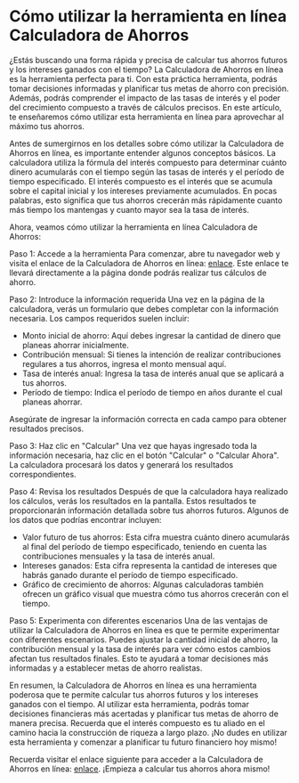 Cómo utilizar la herramienta en línea Calculadora de Ahorros
============================================================

¿Estás buscando una forma rápida y precisa de calcular tus ahorros futuros y los intereses ganados con el tiempo? La Calculadora de Ahorros en línea es la herramienta perfecta para ti. Con esta práctica herramienta, podrás tomar decisiones informadas y planificar tus metas de ahorro con precisión. Además, podrás comprender el impacto de las tasas de interés y el poder del crecimiento compuesto a través de cálculos precisos. En este artículo, te enseñaremos cómo utilizar esta herramienta en línea para aprovechar al máximo tus ahorros.

Antes de sumergirnos en los detalles sobre cómo utilizar la Calculadora de Ahorros en línea, es importante entender algunos conceptos básicos. La calculadora utiliza la fórmula del interés compuesto para determinar cuánto dinero acumularás con el tiempo según las tasas de interés y el período de tiempo especificado. El interés compuesto es el interés que se acumula sobre el capital inicial y los intereses previamente acumulados. En pocas palabras, esto significa que tus ahorros crecerán más rápidamente cuanto más tiempo los mantengas y cuanto mayor sea la tasa de interés.

Ahora, veamos cómo utilizar la herramienta en línea Calculadora de Ahorros:

Paso 1: Accede a la herramienta Para comenzar, abre tu navegador web y visita el enlace de la Calculadora de Ahorros en línea: [enlace](https://www.onlinecalculatorsfree.com/es/financial/savings-calculator.html). Este enlace te llevará directamente a la página donde podrás realizar tus cálculos de ahorro.

Paso 2: Introduce la información requerida Una vez en la página de la calculadora, verás un formulario que debes completar con la información necesaria. Los campos requeridos suelen incluir:

- Monto inicial de ahorro: Aquí debes ingresar la cantidad de dinero que planeas ahorrar inicialmente.
- Contribución mensual: Si tienes la intención de realizar contribuciones regulares a tus ahorros, ingresa el monto mensual aquí.
- Tasa de interés anual: Ingresa la tasa de interés anual que se aplicará a tus ahorros.
- Período de tiempo: Indica el período de tiempo en años durante el cual planeas ahorrar.

Asegúrate de ingresar la información correcta en cada campo para obtener resultados precisos.

Paso 3: Haz clic en "Calcular" Una vez que hayas ingresado toda la información necesaria, haz clic en el botón "Calcular" o "Calcular Ahora". La calculadora procesará los datos y generará los resultados correspondientes.

Paso 4: Revisa los resultados Después de que la calculadora haya realizado los cálculos, verás los resultados en la pantalla. Estos resultados te proporcionarán información detallada sobre tus ahorros futuros. Algunos de los datos que podrías encontrar incluyen:

- Valor futuro de tus ahorros: Esta cifra muestra cuánto dinero acumularás al final del período de tiempo especificado, teniendo en cuenta las contribuciones mensuales y la tasa de interés anual.
- Intereses ganados: Esta cifra representa la cantidad de intereses que habrás ganado durante el período de tiempo especificado.
- Gráfico de crecimiento de ahorros: Algunas calculadoras también ofrecen un gráfico visual que muestra cómo tus ahorros crecerán con el tiempo.

Paso 5: Experimenta con diferentes escenarios Una de las ventajas de utilizar la Calculadora de Ahorros en línea es que te permite experimentar con diferentes escenarios. Puedes ajustar la cantidad inicial de ahorro, la contribución mensual y la tasa de interés para ver cómo estos cambios afectan tus resultados finales. Esto te ayudará a tomar decisiones más informadas y a establecer metas de ahorro realistas.

En resumen, la Calculadora de Ahorros en línea es una herramienta poderosa que te permite calcular tus ahorros futuros y los intereses ganados con el tiempo. Al utilizar esta herramienta, podrás tomar decisiones financieras más acertadas y planificar tus metas de ahorro de manera precisa. Recuerda que el interés compuesto es tu aliado en el camino hacia la construcción de riqueza a largo plazo. ¡No dudes en utilizar esta herramienta y comenzar a planificar tu futuro financiero hoy mismo!

Recuerda visitar el enlace siguiente para acceder a la Calculadora de Ahorros en línea: [enlace](https://www.onlinecalculatorsfree.com/es/financial/savings-calculator.html). ¡Empieza a calcular tus ahorros ahora mismo!